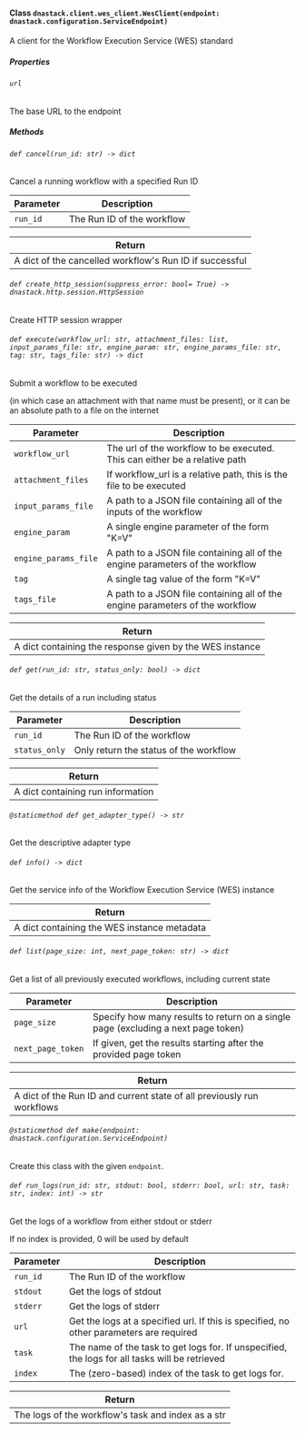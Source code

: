#### Class `dnastack.client.wes_client.WesClient(endpoint: dnastack.configuration.ServiceEndpoint)`
A client for the Workflow Execution Service (WES) standard
##### Properties
###### `url`
The base URL to the endpoint
##### Methods
###### `def cancel(run_id: str) -> dict`
Cancel a running workflow with a specified Run ID

| Parameter | Description |
| --- | --- |
| `run_id` | The Run ID of the workflow |

| Return |
| --- |
| A dict of the cancelled workflow's Run ID if successful |
###### `def create_http_session(suppress_error: bool= True) -> dnastack.http.session.HttpSession`
Create HTTP session wrapper
###### `def execute(workflow_url: str, attachment_files: list, input_params_file: str, engine_param: str, engine_params_file: str, tag: str, tags_file: str) -> dict`
Submit a workflow to be executed

(in which case an attachment with that name must be present),
or it can be an absolute path to a file on the internet

| Parameter | Description |
| --- | --- |
| `workflow_url` | The url of the workflow to be executed. This can either be a relative path |
| `attachment_files` | If workflow_url is a relative path, this is the file to be executed |
| `input_params_file` | A path to a JSON file containing all of the inputs of the workflow |
| `engine_param` | A single engine parameter of the form "K=V" |
| `engine_params_file` | A path to a JSON file containing all of the engine parameters of the workflow |
| `tag` | A single tag value of the form "K=V" |
| `tags_file` | A path to a JSON file containing all of the engine parameters of the workflow |

| Return |
| --- |
| A dict containing the response given by the WES instance |
###### `def get(run_id: str, status_only: bool) -> dict`
Get the details of a run including status


| Parameter | Description |
| --- | --- |
| `run_id` | The Run ID of the workflow |
| `status_only` | Only return the status of the workflow |

| Return |
| --- |
| A dict containing run information |
###### `@staticmethod def get_adapter_type() -> str`
Get the descriptive adapter type
###### `def info() -> dict`
Get the service info of the Workflow Execution Service (WES) instance


| Return |
| --- |
| A dict containing the WES instance metadata |
###### `def list(page_size: int, next_page_token: str) -> dict`
Get a list of all previously executed workflows, including current state


| Parameter | Description |
| --- | --- |
| `page_size` | Specify how many results to return on a single page (excluding a next page token) |
| `next_page_token` | If given, get the results starting after the provided page token |

| Return |
| --- |
| A dict of the Run ID and current state of all previously run workflows |
###### `@staticmethod def make(endpoint: dnastack.configuration.ServiceEndpoint)`
Create this class with the given `endpoint`.
###### `def run_logs(run_id: str, stdout: bool, stderr: bool, url: str, task: str, index: int) -> str`
Get the logs of a workflow from either stdout or stderr

If no index is provided, 0 will be used by default

| Parameter | Description |
| --- | --- |
| `run_id` | The Run ID of the workflow |
| `stdout` | Get the logs of stdout |
| `stderr` | Get the logs of stderr |
| `url` | Get the logs at a specified url. If this is specified, no other parameters are required |
| `task` | The name of the task to get logs for. If unspecified, the logs for all tasks will be retrieved |
| `index` | The (zero-based) index of the task to get logs for. |

| Return |
| --- |
| The logs of the workflow's task and index as a str |